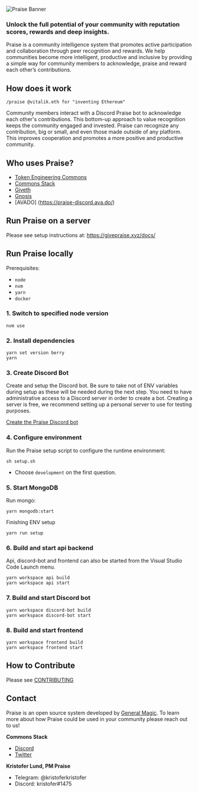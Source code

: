 ![Praise Banner](/media/banner.png)

### Unlock the full potential of your community with reputation scores, rewards and deep insights.

Praise is a community intelligence system that promotes active participation and collaboration through peer recognition and rewards. We help communities become more intelligent, productive and inclusive by providing a simple way for community members to acknowledge, praise and reward each other’s contributions.

## How does it work

```
/praise @vitalik.eth for "inventing Ethereum"
```

Community members interact with a Discord Praise bot to acknowledge each other's contributions. This bottom-up approach to value recognition keeps the community engaged and invested. Praise can recognize any contribution, big or small, and even those made outside of any platform. This improves cooperation and promotes a more positive and productive community.

## Who uses Praise?

- [Token Engineering Commons](https://praise.tecommons.org)
- [Commons Stack](https://praise.commonsstack.org)
- [Giveth](https://praise.giveth.io)
- [Gnosis](https://praisegnosisdao.com)
- [AVADO] (https://praise-discord.ava.do/)


## Run Praise on a server

Please see setup instructions at: https://givepraise.xyz/docs/

## Run Praise locally

Prerequisites:

- `node`
- `nvm`
- `yarn`
- `docker`

### 1. Switch to specified node version

```
nvm use
```

### 2. Install dependencies

```
yarn set version berry
yarn
```

### 3. Create Discord Bot

Create and setup the Discord bot. Be sure to take not of ENV variables during setup as these will be needed during the next step. You need to have administrative access to a Discord server in order to create a bot. Creating a server is free, we recommend setting up a personal server to use for testing purposes.

[Create the Praise Discord bot](https://givepraise.xyz/docs/server-setup/create-discord-bot)

### 4. Configure environment

Run the Praise setup script to configure the runtime environment:

```
sh setup.sh
```

- Choose `development` on the first question.

### 5. Start MongoDB

Run mongo:

```
yarn mongodb:start
```

Finishing ENV setup

```
yarn run setup
```

### 6. Build and start api backend

Api, discord-bot and frontend can also be started from the Visual Studio Code Launch menu.

```
yarn workspace api build
yarn workspace api start
```

### 7. Build and start Discord bot

```
yarn workspace discord-bot build
yarn workspace discord-bot start
```

### 8. Build and start frontend

```
yarn workspace frontend build
yarn workspace frontend start
```

## How to Contribute

Please see [CONTRIBUTING](CONTRIBUTING.md)

## Contact

Praise is an open source system developed by [General Magic](https://generalmagic.io). To learn more about how Praise could be used in your community please reach out to us!

**Commons Stack**


- [Discord](https://discord.gg/72HUmabwEs)
- [Twitter](https://twitter.com/Generalmagicio)

**Kristofer Lund, PM Praise**

- Telegram: @kristoferkristofer
- Discord: kristofer#1475
